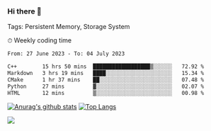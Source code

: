 ### Hi there 👋

Tags: Persistent Memory, Storage System

<!--

[![Anurag's github stats](https://github-readme-stats.vercel.app/api?username=wwyf)](https://github.com/anuraghazra/github-readme-stats)

[![Anurag's github stats](https://github-readme-stats.vercel.app/api?username=wwyf&count_private=true)](https://github.com/anuraghazra/github-readme-stats)


[![Top Langs](https://github-readme-stats.vercel.app/api/top-langs/?username=wwyf&count_private=true&&hide=jupyter%20notebook,html)](https://github.com/anuraghazra/github-readme-stats)



-->


⏱ Weekly coding time

<!--START_SECTION:waka-->

```txt
From: 27 June 2023 - To: 04 July 2023

C++        15 hrs 50 mins  ██████████████████▒░░░░░░   72.92 %
Markdown   3 hrs 19 mins   ████░░░░░░░░░░░░░░░░░░░░░   15.34 %
CMake      1 hr 37 mins    ██░░░░░░░░░░░░░░░░░░░░░░░   07.48 %
Python     27 mins         ▓░░░░░░░░░░░░░░░░░░░░░░░░   02.07 %
HTML       12 mins         ▒░░░░░░░░░░░░░░░░░░░░░░░░   00.98 %
```

<!--END_SECTION:waka-->



[![Anurag's github stats](https://github-readme-stats.vercel.app/api?username=wwyf&count_private=true&show_icons=true&hide_border=true)](https://github.com/anuraghazra/github-readme-stats) [![Top Langs](https://github-readme-stats.vercel.app/api/top-langs/?username=wwyf&count_private=true&hide=jupyter%20notebook,html,OpenEdge%20ABL&langs_count=10&layout=compact&hide_border=true)](https://github.com/anuraghazra/github-readme-stats)

<!--

[![willianrod's wakatime stats](https://github-readme-stats.vercel.app/api/wakatime?username=wwyf)](https://github.com/anuraghazra/github-readme-stats)


-->

![](https://hit.yhype.me/github/profile?user_id=23121291)

